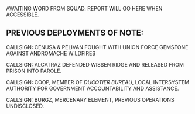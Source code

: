 AWAITING WORD FROM SQUAD. REPORT WILL GO HERE WHEN ACCESSIBLE. 

## PREVIOUS DEPLOYMENTS OF NOTE: 

CALLSIGN: CENUSA & PELIVAN FOUGHT WITH UNION FORCE GEMSTONE AGAINST ANDROMACHE WILDFIRES

CALLSIGN: ALCATRAZ DEFENDED WISSEN RIDGE AND RELEASED FROM PRISON INTO PAROLE.

CALLSIGN: COOP, MEMBER OF _DUCOTIER BUREAU_, LOCAL INTERSYSTEM AUTHORITY FOR GOVERNMENT ACCOUNTABILITY AND ASSISTANCE. 

CALLSIGN: BURGZ, MERCENARY ELEMENT, PREVIOUS OPERATIONS UNDISCLOSED. 
